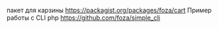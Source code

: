 пакет для карзины https://packagist.org/packages/foza/cart
Пример работы с CLI php https://github.com/foza/simple_cli